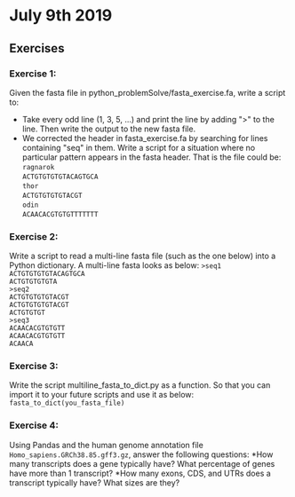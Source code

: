 # July 9th 2019
## Exercises

### Exercise 1:
Given the fasta file in python_problemSolve/fasta_exercise.fa, 
write a script to:

* Take every odd line (1, 3, 5, ...) and print the line by adding
">" to the line. Then write the output to the new fasta file.
* We corrected the header in fasta_exercise.fa by searching for 
lines containing "seq" in them. Write a script for a situation 
where no particular pattern appears in the fasta header. That is
the file could be:
`ragnarok`\
`ACTGTGTGTGTACAGTGCA`\
`thor`\
`ACTGTGTGTGTACGT`\
`odin`\
`ACAACACGTGTGTTTTTTT`

### Exercise 2:
Write a script to read a multi-line fasta file (such as the one below)
into a Python dictionary. A multi-line fasta
looks as below:
`>seq1`\
`ACTGTGTGTGTACAGTGCA`\
`ACTGTGTGTGTA`\
`>seq2`\
`ACTGTGTGTGTACGT`\
`ACTGTGTGTGTACGT`\
`ACTGTGTGT`\
`>seq3`\
`ACAACACGTGTGTT`\
`ACAACACGTGTGTT`\
`ACAACA`

### Exercise 3:
Write the script multiline_fasta_to_dict.py as a function. 
So that you can import it to your future scripts and use it as below:
`fasta_to_dict(you_fasta_file)`

### Exercise 4:
Using Pandas and the human genome annotation file 
`Homo_sapiens.GRCh38.85.gff3.gz`, answer the following questions:
*How many transcripts does a gene typically have? What percentage of genes have more than 1 transcript?
*How many exons, CDS, and UTRs does a transcript typically have? What sizes are they?
